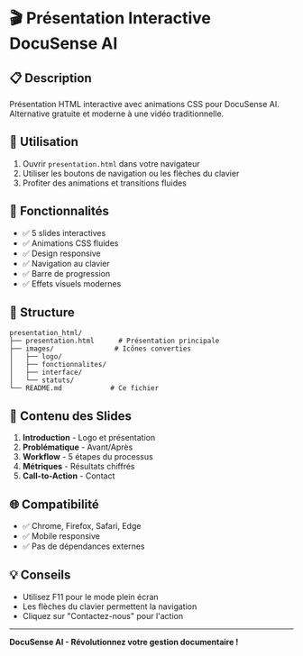 # 🎬 Présentation Interactive DocuSense AI

## 📋 Description
Présentation HTML interactive avec animations CSS pour DocuSense AI.
Alternative gratuite et moderne à une vidéo traditionnelle.

## 🚀 Utilisation
1. Ouvrir `presentation.html` dans votre navigateur
2. Utiliser les boutons de navigation ou les flèches du clavier
3. Profiter des animations et transitions fluides

## 🎨 Fonctionnalités
- ✅ 5 slides interactives
- ✅ Animations CSS fluides
- ✅ Design responsive
- ✅ Navigation au clavier
- ✅ Barre de progression
- ✅ Effets visuels modernes

## 📁 Structure
```
presentation_html/
├── presentation.html      # Présentation principale
├── images/               # Icônes converties
│   ├── logo/
│   ├── fonctionnalites/
│   ├── interface/
│   └── statuts/
└── README.md            # Ce fichier
```

## 🎯 Contenu des Slides
1. **Introduction** - Logo et présentation
2. **Problématique** - Avant/Après
3. **Workflow** - 5 étapes du processus
4. **Métriques** - Résultats chiffrés
5. **Call-to-Action** - Contact

## 🌐 Compatibilité
- ✅ Chrome, Firefox, Safari, Edge
- ✅ Mobile responsive
- ✅ Pas de dépendances externes

## 💡 Conseils
- Utilisez F11 pour le mode plein écran
- Les flèches du clavier permettent la navigation
- Cliquez sur "Contactez-nous" pour l'action

---
**DocuSense AI - Révolutionnez votre gestion documentaire !**
